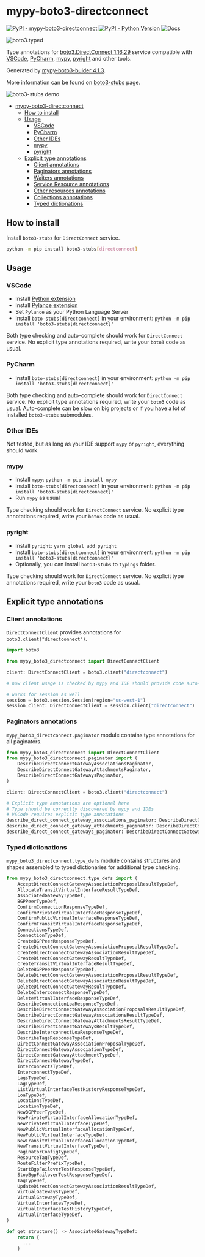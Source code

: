 # mypy-boto3-directconnect

[![PyPI - mypy-boto3-directconnect](https://img.shields.io/pypi/v/mypy-boto3-directconnect.svg?color=blue)](https://pypi.org/project/mypy-boto3-directconnect)
[![PyPI - Python Version](https://img.shields.io/pypi/pyversions/mypy-boto3-directconnect.svg?color=blue)](https://pypi.org/project/mypy-boto3-directconnect)
[![Docs](https://img.shields.io/readthedocs/mypy-boto3-builder.svg?color=blue)](https://mypy-boto3-builder.readthedocs.io/)

![boto3.typed](https://github.com/vemel/mypy_boto3_builder/raw/master/logo.png)

Type annotations for
[boto3.DirectConnect 1.16.29](https://boto3.amazonaws.com/v1/documentation/api/1.16.29/reference/services/directconnect.html#DirectConnect) service
compatible with
[VSCode](https://code.visualstudio.com/),
[PyCharm](https://www.jetbrains.com/pycharm/),
[mypy](https://github.com/python/mypy),
[pyright](https://github.com/microsoft/pyright)
and other tools.

Generated by [mypy-boto3-buider 4.1.3](https://github.com/vemel/mypy_boto3_builder).

More information can be found on [boto3-stubs](https://pypi.org/project/boto3-stubs/) page.

![boto3-stubs demo](https://github.com/vemel/mypy_boto3_builder/raw/master/demo.gif)

- [mypy-boto3-directconnect](#mypy-boto3-directconnect)
  - [How to install](#how-to-install)
  - [Usage](#usage)
    - [VSCode](#vscode)
    - [PyCharm](#pycharm)
    - [Other IDEs](#other-ides)
    - [mypy](#mypy)
    - [pyright](#pyright)
  - [Explicit type annotations](#explicit-type-annotations)
    - [Client annotations](#client-annotations)
    - [Paginators annotations](#paginators-annotations)
    - [Waiters annotations](#waiters-annotations)
    - [Service Resource annotations](#service-resource-annotations)
    - [Other resources annotations](#other-resources-annotations)
    - [Collections annotations](#collections-annotations)
    - [Typed dictionations](#typed-dictionations)

## How to install

Install `boto3-stubs` for `DirectConnect` service.

```bash
python -m pip install boto3-stubs[directconnect]
```

## Usage

### VSCode

- Install [Python extension](https://marketplace.visualstudio.com/items?itemName=ms-python.python)
- Install [Pylance extension](https://marketplace.visualstudio.com/items?itemName=ms-python.vscode-pylance)
- Set `Pylance` as your Python Language Server
- Install `boto-stubs[directconnect]` in your environment: `python -m pip install 'boto3-stubs[directconnect]'`

Both type checking and auto-complete should work for `DirectConnect` service.
No explicit type annotations required, write your `boto3` code as usual.

### PyCharm

- Install `boto-stubs[directconnect]` in your environment: `python -m pip install 'boto3-stubs[directconnect]'`

Both type checking and auto-complete should work for `DirectConnect` service.
No explicit type annotations required, write your `boto3` code as usual.
Auto-complete can be slow on big projects or if you have a lot of installed `boto3-stubs` submodules.

### Other IDEs

Not tested, but as long as your IDE support `mypy` or `pyright`, everything should work.

### mypy

- Install `mypy`: `python -m pip install mypy`
- Install `boto-stubs[directconnect]` in your environment: `python -m pip install 'boto3-stubs[directconnect]'`
- Run `mypy` as usual

Type checking should work for `DirectConnect` service.
No explicit type annotations required, write your `boto3` code as usual.

### pyright

- Install `pyright`: `yarn global add pyright`
- Install `boto-stubs[directconnect]` in your environment: `python -m pip install 'boto3-stubs[directconnect]'`
- Optionally, you can install `boto3-stubs` to `typings` folder.

Type checking should work for `DirectConnect` service.
No explicit type annotations required, write your `boto3` code as usual.

## Explicit type annotations

### Client annotations

`DirectConnectClient` provides annotations for `boto3.client("directconnect")`.

```python
import boto3

from mypy_boto3_directconnect import DirectConnectClient

client: DirectConnectClient = boto3.client("directconnect")

# now client usage is checked by mypy and IDE should provide code auto-complete

# works for session as well
session = boto3.session.Session(region="us-west-1")
session_client: DirectConnectClient = session.client("directconnect")
```

### Paginators annotations

`mypy_boto3_directconnect.paginator` module contains type annotations for all paginators.

```python
from mypy_boto3_directconnect import DirectConnectClient
from mypy_boto3_directconnect.paginator import (
    DescribeDirectConnectGatewayAssociationsPaginator,
    DescribeDirectConnectGatewayAttachmentsPaginator,
    DescribeDirectConnectGatewaysPaginator,
)

client: DirectConnectClient = boto3.client("directconnect")

# Explicit type annotations are optional here
# Type should be correctly discovered by mypy and IDEs
# VSCode requires explicit type annotations
describe_direct_connect_gateway_associations_paginator: DescribeDirectConnectGatewayAssociationsPaginator = client.get_paginator("describe_direct_connect_gateway_associations")
describe_direct_connect_gateway_attachments_paginator: DescribeDirectConnectGatewayAttachmentsPaginator = client.get_paginator("describe_direct_connect_gateway_attachments")
describe_direct_connect_gateways_paginator: DescribeDirectConnectGatewaysPaginator = client.get_paginator("describe_direct_connect_gateways")
```







### Typed dictionations

`mypy_boto3_directconnect.type_defs` module contains structures and shapes assembled
to typed dictionaries for additional type checking.

```python
from mypy_boto3_directconnect.type_defs import (
    AcceptDirectConnectGatewayAssociationProposalResultTypeDef,
    AllocateTransitVirtualInterfaceResultTypeDef,
    AssociatedGatewayTypeDef,
    BGPPeerTypeDef,
    ConfirmConnectionResponseTypeDef,
    ConfirmPrivateVirtualInterfaceResponseTypeDef,
    ConfirmPublicVirtualInterfaceResponseTypeDef,
    ConfirmTransitVirtualInterfaceResponseTypeDef,
    ConnectionsTypeDef,
    ConnectionTypeDef,
    CreateBGPPeerResponseTypeDef,
    CreateDirectConnectGatewayAssociationProposalResultTypeDef,
    CreateDirectConnectGatewayAssociationResultTypeDef,
    CreateDirectConnectGatewayResultTypeDef,
    CreateTransitVirtualInterfaceResultTypeDef,
    DeleteBGPPeerResponseTypeDef,
    DeleteDirectConnectGatewayAssociationProposalResultTypeDef,
    DeleteDirectConnectGatewayAssociationResultTypeDef,
    DeleteDirectConnectGatewayResultTypeDef,
    DeleteInterconnectResponseTypeDef,
    DeleteVirtualInterfaceResponseTypeDef,
    DescribeConnectionLoaResponseTypeDef,
    DescribeDirectConnectGatewayAssociationProposalsResultTypeDef,
    DescribeDirectConnectGatewayAssociationsResultTypeDef,
    DescribeDirectConnectGatewayAttachmentsResultTypeDef,
    DescribeDirectConnectGatewaysResultTypeDef,
    DescribeInterconnectLoaResponseTypeDef,
    DescribeTagsResponseTypeDef,
    DirectConnectGatewayAssociationProposalTypeDef,
    DirectConnectGatewayAssociationTypeDef,
    DirectConnectGatewayAttachmentTypeDef,
    DirectConnectGatewayTypeDef,
    InterconnectsTypeDef,
    InterconnectTypeDef,
    LagsTypeDef,
    LagTypeDef,
    ListVirtualInterfaceTestHistoryResponseTypeDef,
    LoaTypeDef,
    LocationsTypeDef,
    LocationTypeDef,
    NewBGPPeerTypeDef,
    NewPrivateVirtualInterfaceAllocationTypeDef,
    NewPrivateVirtualInterfaceTypeDef,
    NewPublicVirtualInterfaceAllocationTypeDef,
    NewPublicVirtualInterfaceTypeDef,
    NewTransitVirtualInterfaceAllocationTypeDef,
    NewTransitVirtualInterfaceTypeDef,
    PaginatorConfigTypeDef,
    ResourceTagTypeDef,
    RouteFilterPrefixTypeDef,
    StartBgpFailoverTestResponseTypeDef,
    StopBgpFailoverTestResponseTypeDef,
    TagTypeDef,
    UpdateDirectConnectGatewayAssociationResultTypeDef,
    VirtualGatewaysTypeDef,
    VirtualGatewayTypeDef,
    VirtualInterfacesTypeDef,
    VirtualInterfaceTestHistoryTypeDef,
    VirtualInterfaceTypeDef,
)

def get_structure() -> AssociatedGatewayTypeDef:
    return {
      ...
    }
```
